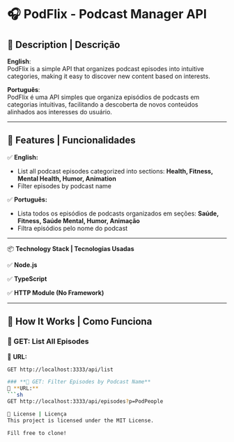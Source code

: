 # 🎧 PodFlix - Podcast Manager API  

## 📖 Description | Descrição  
**English**:  
PodFlix is a simple API that organizes podcast episodes into intuitive categories, making it easy to discover new content based on interests.  

**Português**:  
PodFlix é uma API simples que organiza episódios de podcasts em categorias intuitivas, facilitando a descoberta de novos conteúdos alinhados aos interesses do usuário.  

---

## 🚀 Features | Funcionalidades  
✅ **English:**  
- List all podcast episodes categorized into sections: **Health, Fitness, Mental Health, Humor, Animation**  
- Filter episodes by podcast name  

✅ **Português:**  
- Lista todos os episódios de podcasts organizados em seções: **Saúde, Fitness, Saúde Mental, Humor, Animação**  
- Filtra episódios pelo nome do podcast  

---
📦 **Technology Stack | Tecnologias Usadas**

✅ **Node.js**

✅ **TypeScript**

✅ **HTTP Module (No Framework)**

---

## 🔧 **How It Works | Como Funciona**  

### **📌 GET: List All Episodes**  
📌 **URL:**  
```sh
GET http://localhost:3333/api/list

### **📌 GET: Filter Episodes by Podcast Name**  
📌 **URL:**  
```sh
GET http://localhost:3333/api/episodes?p=PodPeople

📄 License | Licença
This project is licensed under the MIT License.

Fill free to clone!
